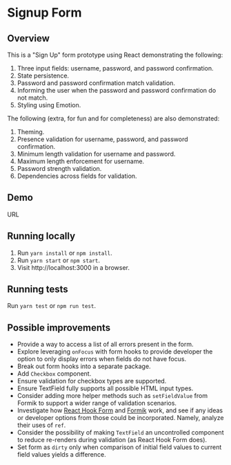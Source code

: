 # Signup Form

## Overview

This is a "Sign Up" form prototype using React demonstrating the following:

1. Three input fields: username, password, and password confirmation.
1. State persistence.
1. Password and password confirmation match validation.
1. Informing the user when the password and password confirmation do not match.
1. Styling using Emotion.

The following (extra, for fun and for completeness) are also demonstrated:

1. Theming.
1. Presence validation for username, password, and password confirmation.
1. Minimum length validation for username and password.
1. Maximum length enforcement for username.
1. Password strength validation.
1. Dependencies across fields for validation.

## Demo

URL

## Running locally

1. Run `yarn install` or `npm install`.
1. Run `yarn start` or `npm start`.
1. Visit http://localhost:3000 in a browser.

## Running tests

Run `yarn test` or `npm run test`.

## Possible improvements

- Provide a way to access a list of all errors present in the form.
- Explore leveraging `onFocus` with form hooks to provide developer the option to only display errors when fields do not have focus.
- Break out form hooks into a separate package.
- Add `Checkbox` component.
- Ensure validation for checkbox types are supported.
- Ensure TextField fully supports all possible HTML input types.
- Consider adding more helper methods such as `setFieldValue` from Formik to support a wider range of validation scenarios.
- Investigate how [React Hook Form](https://react-hook-form.com/) and [Formik](https://jaredpalmer.com/formik/) work, and see if any ideas or developer options from those could be incorporated. Namely, analyze their uses of `ref`.
- Consider the possibility of making `TextField` an uncontrolled component to reduce re-renders during validation (as React Hook Form does).
- Set form as `dirty` only when comparison of initial field values to current field values yields a difference.
